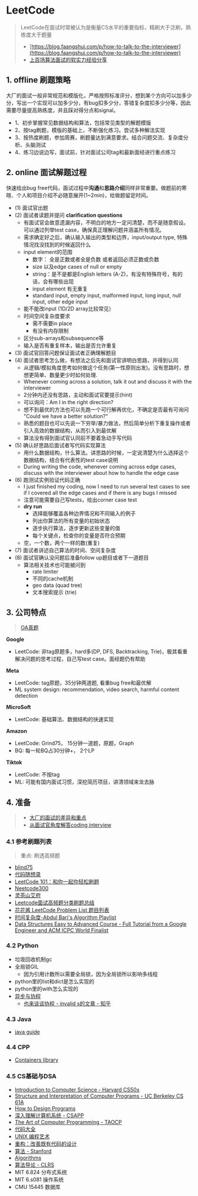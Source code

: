 # LeetCode
> LeetCode在面试时常被认为是衡量CS水平的重要指标，精刷大于泛刷，熟练度大于题量
> - [https://blog.faangshui.com/p/how-to-talk-to-the-interviewer](https://blog.faangshui.com/p/how-to-talk-to-the-interviewer)
> - [上百场算法面试的软实力经验分享](https://www.1point3acres.com/bbs/thread-1099499-1-1.html)


## 1. offline 刷题策略
大厂的面试一般非常规范和模版化，严格按照标准评分，想到某个方向可以加多少分，写出一个实现可以加多少分，有bug扣多少分，答错复杂度扣多少分等，因此需要尽量提高熟练度，并且踩对得分点和signal。

- 1、初步掌握常见数据结构和算法，包括常见类型的解题模版
- 2、按tag刷题，模版的基础上，不断强化练习。尝试多种解法实现
- 3、按热度刷题，参加周赛，刷题量达到满意要求。结合问题交流、复杂度分析、头脑测试
- 4、练习边说边写，面试前，针对面试公司tag和最新面经进行重点练习


## 2. online 面试解题过程
快速给出bug free代码，面试过程中**沟通**和**思路介绍**同样非常重要。做题前的寒暄、个人和项目介绍不必随意展开(1~2min)，给做题留足时间。

- (1) 面试官出题
- (2) 面试者读题并提问 **clarification questions**
  - 有面试官会故意遗漏内容，不明白的地方一定问清楚，而不是随意假设。可以通过列举test case，确保真正理解问题并涵盖所有情况。
  - 需求确定好之后，确认输入输出的类型和边界，input/output type, 特殊情况找没找到的时候返回什么
  - input element的范围
    - 数字： 全是正数或者全是负数 或者返回必须正数或负数
    - size 以及edge cases of null or empty
    - string：是不是都是English letters (A-Z)，有没有特殊符号，有的话，会有哪些出现
    - input element 有无重复
    - standard input, empty input, malformed input, long input, null input, other edge input
  - 能不能改input (1D/2D array比较常见）
  - 时间空间复杂度要求
    - 需不需要in place
    - 有没有内存限制
  - 区分sub-arrays和subsequence等
  - 输入是否有重复样本，输出是否允许重复
- (3) 面试官回答问题保证面试者正确理解题目
- (4) 面试者思考怎么做，有想法之后先和面试官讲明白思路，并得到认同
  - 从逻辑/模拟角度思考如何做这个任务(第一性原则出发)。没有思路时，想想更简单、数量更少时如何处理. 
  - Whenever coming across a solution, talk it out and discuss it with the interviewer
  - 2分钟内还没有思路，主动和面试官要提示(hint)
  - 可以询问：Am I in the right direction?
  - 想不到最优的方法也可以先跑一个可行解再优化，不确定是否最有可询问 "Could we have a better solution?"  
  - 熟悉的题目也可以先说一下穷举/暴力做法，然后简单分析下重复操作或者引入高效的数据结构，从而引入到最优解
  - 算法没有得到面试官认同前不要着急动手写代码
- (5) 确认好思路后面试者写代码实现算法
  - 用什么数据结构，什么算法。讲思路的时候，一定说清楚为什么选择这个数据结构，结合有代表性的test case说明
  - During writing the code, whenever coming across edge cases, discuss with the interviewer about how to handle the edge case
- (6) 跑测试实例验证代码正确
  - I just finished my coding, now I need to run several test cases to see if I covered all the edge cases and if there is any bugs I missed
  - 注意可能需要自己写tests，给出corner case test
  - **dry run**
    - 选择能够覆盖各种边界情况和不同输入的例子
    - 列出你算法的所有变量的初始状态
    - 逐步执行算法，逐步更新这些变量的值
    - 每个关键点，检查你的变量是否符合预期
  - 空，一个数，两个一样的数(重复)
- (7) 面试者讲述自己算法的时间、空间复杂度
- (8) 面试官确认没问题后准备follow up题目或者下一道题目
  - 算法相关技术也可能被问到
    - rate limiter
    - 不同的cache机制
    - geo data (quad tree)
    - 文本搜索提示 (trie)


## 3. 公司特点

> [OA真题](https://github.com/perixtar/2024-Tech-OA)

**Google**
- LeetCode: 非tag原题多，hard多(DP, DFS, Backtracking, Trie)，极其看重解决问题的思考过程，自己写test case。面经题仍有帮助

**Meta**
- LeetCode: tag原题，35分钟两道题, 看重bug free和最优解
- ML system design: recommendation, video search, harmful content detection

**MicroSoft**
- LeetCode: 基础算法、数据结构的快速实现

**Amazon**
- LeetCode: Grind75， 15分钟一道题，原题，Graph
- BQ: 每一轮BQ占30分钟+， 2个LP

**Tiktok**
- LeetCode: 不按tag
- ML: 可能有国内面试习惯，深挖简历项目，讲清领域来龙去脉


## 4. 准备
> - [大厂的面试的差异和重点](https://www.1point3acres.com/bbs/thread-1021931-1-1.html)
> - [从面试官角度解答coding interview](https://www.1point3acres.com/bbs/thread-1023899-1-1.html)

### 4.1 参考刷题列表
> 重点: 刷透高频题

- [blind75](https://leetcode.com/list/xi4ci4ig/)
- [代码随想录](https://programmercarl.com/)
- [LeetCode 101：和你一起你轻松刷题](https://github.com/changgyhub/leetcode_101/)
- [Neetcode300](https://neetcode.io/practice)
- [灵茶山艾府](https://github.com/EndlessCheng)
- [Leetcode面试高频题分类刷题总结](https://zhuanlan.zhihu.com/p/349940945)
- [花花酱 LeetCode Problem List 题目列表](https://zxi.mytechroad.com/blog/leetcode-problem-categories/)
- [时间复杂度-Abdul Bari's Algorithm Playlist](https://www.youtube.com/playlist?list=PLDN4rrl48XKpZkf03iYFl-O29szjTrs_O)
- [Data Structures Easy to Advanced Course - Full Tutorial from a Google Engineer and ACM ICPC World Finalist](https://www.youtube.com/playlist?list=PLDV1Zeh2NRsB6SWUrDFW2RmDotAfPbeHu)


### 4.2 Python
- 垃圾回收机制gc
- 全局锁GIL
  - 因为引用计数所以需要全局锁，因为全局锁所以影响多线程
- python里的list和dict是怎么实现的
- python里的with怎么实现的
- [异步与协程](https://zhuanlan.zhihu.com/p/25228075)
  - [也来谈谈协程 - invalid s的文章 - 知乎](https://zhuanlan.zhihu.com/p/147608872)

### 4.3 Java
- [java guide](https://javaguide.cn/home.html)


### 4.4 CPP
- [Containers library](https://en.cppreference.com/w/cpp/container)


### 4.5 CS基础与DSA
- [Introduction to Computer Science - Harvard CS50x](https://cs50.harvard.edu/x/)
- [Structure and Interpretation of Computer Programs - UC Berkeley CS 61A](https://cs61a.org/)
- [How to Design Programs](https://book.douban.com/subject/30175977/)
- [深入理解计算机系统 - CSAPP](https://book.douban.com/subject/5333562/)
- [The Art of Computer Programming - TAOCP](https://www-cs-faculty.stanford.edu/~knuth/taocp.html)
- [代码大全](https://book.douban.com/subject/1477390/)
- [UNIX 编程艺术](https://book.douban.com/subject/11609943/)
- [重构：改善既有代码的设计](https://book.douban.com/subject/4262627/)
- [算法 - Stanford](https://www.coursera.org/specializations/algorithms)
- [Algorithms](https://book.douban.com/subject/1996256/)
- [算法导论 - CLRS](https://book.douban.com/subject/20432061/)
- MIT 6.824 分布式系统
- MIT 6.s081 操作系统
- CMU 15445 数据库
